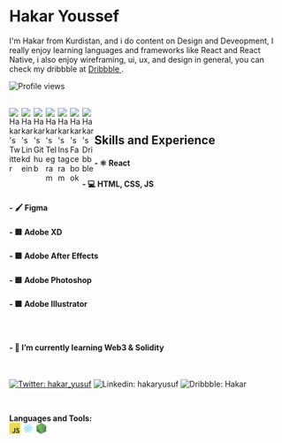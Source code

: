 # Hakar Youssef
I'm Hakar from Kurdistan, and i do content on Design and Deveopment, I really enjoy learning languages and frameworks like React and React Native, i also enjoy wireframing, ui, ux, and design in general, you can check my dribbble at [ Dribbble ](https://dribbble.com/Hakar)  . 

![Profile views](https://gpvc.arturio.dev/HakarYoussef) 

<br/>

<a href="https://twitter.com/hakar_yusuf">
<img align="left" alt="Hakar's Twitter" width="22px" src="https://cdn.jsdelivr.net/npm/simple-icons@v3/icons/twitter.svg" />
</a>
<a href="https://linkedin.com/in/hakaryusuf">
  <img align="left" alt="Hakar's Linkdein" width="22px" src="https://cdn.jsdelivr.net/npm/simple-icons@v3/icons/linkedin.svg" />
</a>
<a href="https://github.com/HakarYoussef">
  <img align="left" alt="Hakar's Github" width="22px" src="https://cdn.jsdelivr.net/npm/simple-icons@v3/icons/github.svg" />
</a>
<a href="https://t.me/Hari_wall">
  <img align="left" alt="Hakar's Telegram" width="22px" src="https://cdn.jsdelivr.net/npm/simple-icons@v3/icons/telegram.svg" />
</a>
<a href="https://instagram.com/hakar_yousef/">
  <img align="left" alt="Hakar's Instagram" width="22px" src="https://cdn.jsdelivr.net/npm/simple-icons@v3/icons/instagram.svg" />
</a>
<a href="https://www.facebook.com/HakarYoussef/">
  <img align="left" alt="Hakar's Facebook" width="22px" src="https://cdn.jsdelivr.net/npm/simple-icons@v3/icons/facebook.svg" />
</a>

<a href="https://www.dribbble.com/Hakar/">
  <img align="left" alt="Hakar's Dribbble" width="22px" src="https://cdn.jsdelivr.net/npm/simple-icons@v3/icons/dribbble.svg" />
</a>
<br/>

## Skills and Experience
#### - ⚛️ React
#### - 💻 HTML, CSS, JS
#### - 🖌️ Figma 
#### - 🟥 Adobe XD
#### - 🟪 Adobe After Effects
#### - 🟦 Adobe Photoshop
#### - 🟧 Adobe Illustrator

<br/>



#### - 🌱 I’m currently learning Web3 & Solidity 



<br/>

[![Twitter: hakar_yusuf](https://img.shields.io/twitter/follow/hakar_yusuf?style=social)](https://twitter.com/hakar_yusuf)
![Linkedin: hakaryusuf](https://img.shields.io/badge/-hakaryusuf-blue?style=flat-square&logo=Linkedin&logoColor=white&link=https://www.linkedin.com/in/hakaryusuf/)
![Dribbble: Hakar](https://img.shields.io/badge/-Hakar-pink?style=flat-square&logo=Dribbble&logoColor=white&link=https://www.dribbble.com/Hakar/)

<br/>

**Languages and Tools:**  
<code><img height="20" src="https://raw.githubusercontent.com/github/explore/80688e429a7d4ef2fca1e82350fe8e3517d3494d/topics/javascript/javascript.png"></code>
<code><img height="20" src="https://raw.githubusercontent.com/github/explore/80688e429a7d4ef2fca1e82350fe8e3517d3494d/topics/react/react.png"></code>
<code><img height="20" src="https://raw.githubusercontent.com/github/explore/80688e429a7d4ef2fca1e82350fe8e3517d3494d/topics/nodejs/nodejs.png"></code>  

